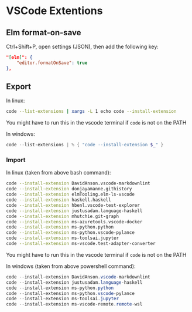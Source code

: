 # VSCode Extentions

## Elm format-on-save

Ctrl+Shift+P, open settings (JSON), then add the following key:

```json
"[elm]": {
    "editor.formatOnSave": true
},
```

## Export

In linux:

```bash
code --list-extensions | xargs -L 1 echo code --install-extension
```

You might have to run this in the vscode terminal if `code` is not on the PATH

In windows:

```powershell
code --list-extensions | % { "code --install-extension $_" }
```

### Import

In linux (taken from above bash command):

```bash
code --install-extension DavidAnson.vscode-markdownlint
code --install-extension donjayamanne.githistory
code --install-extension elmTooling.elm-ls-vscode
code --install-extension haskell.haskell
code --install-extension hbenl.vscode-test-explorer
code --install-extension justusadam.language-haskell
code --install-extension mhutchie.git-graph
code --install-extension ms-azuretools.vscode-docker
code --install-extension ms-python.python
code --install-extension ms-python.vscode-pylance
code --install-extension ms-toolsai.jupyter
code --install-extension ms-vscode.test-adapter-converter
```

You might have to run this in the vscode terminal if `code` is not on the PATH

In windows (taken from above powershell command):

```powershell
code --install-extension DavidAnson.vscode-markdownlint
code --install-extension justusadam.language-haskell
code --install-extension ms-python.python
code --install-extension ms-python.vscode-pylance
code --install-extension ms-toolsai.jupyter
code --install-extension ms-vscode-remote.remote-wsl
```
